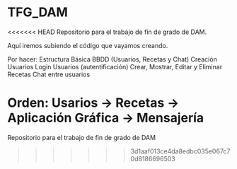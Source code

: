 # TFG_DAM
<<<<<<< HEAD
Repositorio para el trabajo de fin de grado de DAM.

Aquí iremos subiendo el código que vayamos creando.

Por hacer:
Estructura Básica BBDD (Usuarios, Recetas y Chat)
Creación Usuarios
Login Usuarios (autentificación)
Crear, Mostrar, Editar y Eliminar Recetas
Chat entre usuarios

Orden:
Usarios -> Recetas -> Aplicación Gráfica -> Mensajería
=======
Repositorio para el trabajo de fin de grado de DAM
>>>>>>> 3d1aaf013ce4da8edbc035e067c70d8186696503

